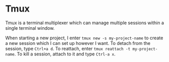# Tmux

Tmux is a terminal multiplexer which can manage multiple sessions within a single terminal window.

When starting a new project, I enter `tmux new -s my-project-name` to create a new session which I can set up however I want. To detach from the session, type `Ctrl+a d`. To reattach, enter `tmux reattach -t my-project-name`. To kill a session, attach to it and type `Ctrl-a x`.
